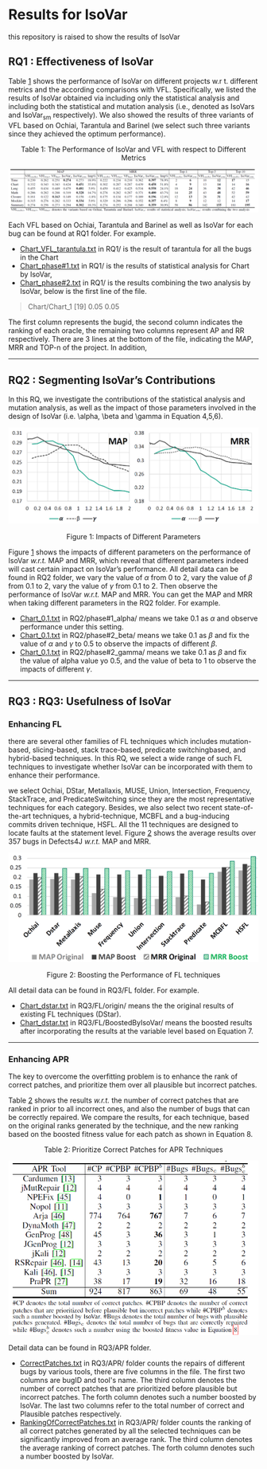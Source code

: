 # Results for IsoVar
this repository is raised to show the results of IsoVar

## RQ1 : Effectiveness of IsoVar
Table [1](RQ1.png "The Performance of IsoVar and VFL with respect to Different Metrics") shows the performance of IsoVar on different projects w.r t. different metrics and the according comparisons with VFL.
Specifically, we listed the results of IsoVar obtained
via including only the statistical analysis and including both
the statistical and mutation analysis (i.e., denoted as IsoVars
and IsoVar<sub>sm</sub> respectively). We also showed the results of
three variants of VFL based on Ochiai, Tarantula and Barinel (we select such three variants since they achieved the optimum performance).
<center>Table 1: The Performance of IsoVar and VFL with respect to Different Metrics</center>

![RQ1](RQ1.png "The Performance of IsoVar and VFL with respect to Different Metrics")

Each VFL based on Ochiai, Tarantula and Barinel as well as IsoVar for each bug can be found at RQ1 folder. For example.

- [Chart_VFL_tarantula.txt](RQ1/Chart_VFL_tarantula.txt) in RQ1/ is the result of tarantula for all the bugs in the Chart
- [Chart_phase#1.txt](RQ1/Chart_phase#1.txt) in RQ1/ is the results of statistical analysis for Chart by IsoVar, 
- [Chart_phase#2.txt](RQ1/Chart_phase#2.txt) in RQ1/ is the results combining the two analysis by IsoVar, below is the first line of the file.
>Chart/Chart_1	[19]	0.05	0.05

The first column represents the bugid, the second column indicates the ranking of each oracle, the remaining two columns represent AP and RR respectively.
There are 3 lines at the bottom of the file, indicating the MAP, MRR and TOP-n of the project.
In addition, 
*******
## RQ2 : Segmenting IsoVar’s Contributions
In this RQ, we investigate the contributions of the statistical analysis and mutation analysis, as well as the impact of those parameters involved in the design of IsoVar (i.e. \alpha, \beta and \gamma in Equation 4,5,6).


![RQ1](alpha_beta_gamma.png "Impacts of Different Parameters")
<center>Figure 1: Impacts of Different Parameters</center>

Figure [1](alpha_beta_gamma.png "Impacts of Different Parameters") shows the impacts of different parameters on the performance of IsoVar *w.r.t.* MAP and MRR, which reveal that different parameters indeed will cast certain impact on IsoVar’s performance.
All detail data can be found in RQ2 folder, we vary the value of _&alpha;_ from 0 to 2, vary the value of _&beta;_ from 0.1 to 2, vary the value of _&gamma;_ from 0.1 to 2. Then observe the performance of IsoVar *w.r.t.* MAP and MRR.
You can get the MAP and MRR when taking different parameters in the RQ2 folder. For example.

- [Chart_0.1.txt](RQ2/phase#1_alpha/Chart_0.1.txt) in RQ2/phase#1_alpha/ means we take 0.1 as _&alpha;_ and observe performance under this setting.
- [Chart_0.1.txt](RQ2/phase#2_beta/Chart_0.1.txt) in RQ2/phase#2_beta/ means we take 0.1 as _&beta;_ and fix the value of _&alpha;_ and _&gamma;_ to 0.5 to observe the impacts of different _&beta;_.
- [Chart_0.1.txt](RQ2/phase#3_gamma/Chart_0.1.txt) in RQ2/phase#2_gamma/ means we take 0.1 as _&beta;_ and fix the value of alpha value yo 0.5, and the value of beta to 1 to observe the impacts of different _&gamma;_.
***
## RQ3 : RQ3: Usefulness of IsoVar
### Enhancing FL
there are several other families of FL techniques which includes mutation-based, slicing-based, stack trace-based, predicate switchingbased, and hybrid-based techniques. In this RQ, we select a wide range of such FL techniques to investigate whether IsoVar can be incorporated with them to enhance their performance.

we select Ochiai, DStar, Metallaxis, MUSE, Union, Intersection, Frequency, StackTrace, and PredicateSwitching since they are the most representative techniques for each category. Besides, we also select two recent state-of-the-art techniques, a hybrid-technique, MCBFL and a bug-inducing commits driven technique, HSFL. All the 11 techniques are designed to locate faults at the statement level. Figure [2](RQ3_FL.png "Boosting the Performance of FL techniques") shows the average results over 357 bugs in Defects4J *w.r.t.* MAP and MRR.

![RQ3_FL](RQ3_FL.png "Boosting the Performance of FL techniques")
<center>Figure 2: Boosting the Performance of FL techniques</center>

All detail data can be found in RQ3/FL folder. For example.

- [Chart_dstar.txt](RQ3/FL/origin/Chart_dstar.txt) in RQ3/FL/origin/ means the the original results of existing FL techniques (DStar).
- [Chart_dstar.txt](RQ3/FL/BoostedByIsoVar/Chart_dstar.txt) in RQ3/FL/BoostedByIsoVar/ means the boosted results after incorporating the results at the variable level based on Equation 7.
***
### Enhancing APR
The key to overcome the overfitting problem is to enhance the rank of correct patches, and prioritize them over all plausible but incorrect patches.

Table [2](RQ3_APR.png "Prioritize Correct Patches for APR Techniques") shows the results *w.r.t.* the number of correct patches that are ranked in prior to all incorrect ones, and also the number of bugs that can be correctly repaired. We compare the results, for each technique, based on the original ranks generated by the technique, and the new ranking based on the boosted fitness value for each patch as shown in Equation 8. 

<center>Table 2: Prioritize Correct Patches for APR Techniques</center>

![RQ3_APR](RQ3_APR.png "Prioritize Correct Patches for APR Techniques") 

Detail data can be found in RQ3/APR folder.

- [CorrectPatches.txt](RQ3/APR/CorrectPatches.txt) in RQ3/APR/ folder counts the repairs of different bugs by various tools, there are five columns in the file. The first two columns are bugID and tool's name.
The third column denotes the number of correct patches that are prioritized before plausible but incorrect patches. The forth column denotes such a number boosted by IsoVar. The last two columns refer to the total number of correct and Plausible patches respectively.
- [RankingOfCorrectPatches.txt](RankingOfCorrectPatches.txt) in RQ3/APR/ folder counts the ranking of all correct patches generated by all the selected techniques can be significantly improved from an average rank. The third column denotes the average ranking of correct patches. The forth column denotes such a number boosted by IsoVar.

